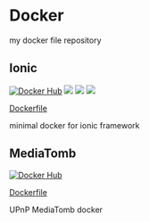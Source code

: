 # Docker
my docker file repository 

## Ionic 
[![Docker Hub](https://img.shields.io/badge/docker-kahatie%2Fionic-008bb8.svg)](https://registry.hub.docker.com/u/kahatie/ionic/)
[![](https://images.microbadger.com/badges/image/kahatie/ionic.svg)](https://microbadger.com/images/kahatie/ionic "Get your own image badge on microbadger.com")
[![](https://images.microbadger.com/badges/version/kahatie/ionic.svg)](https://microbadger.com/images/kahatie/ionic "Get your own version badge on microbadger.com")
[![](https://images.microbadger.com/badges/commit/kahatie/ionic.svg)](https://microbadger.com/images/kahatie/ionic "Get your own commit badge on microbadger.com")

[Dockerfile](https://github.com/kahatie/docker/blob/master/ionic/Dockerfile)

minimal docker for ionic framework 


## MediaTomb
[![Docker Hub](https://img.shields.io/badge/docker-kahatie%2Fmediatomb-008bb8.svg)](https://registry.hub.docker.com/u/kahatie/mediatomb/)

[Dockerfile](https://github.com/kahatie/docker/mediatomb/blob/master/Dockerfile)

UPnP MediaTomb docker
